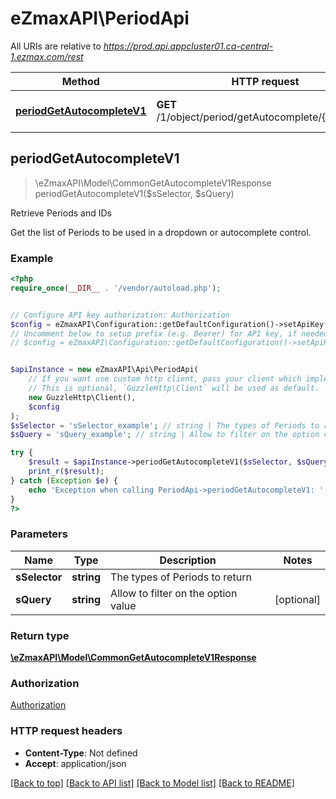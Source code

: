# eZmaxAPI\PeriodApi

All URIs are relative to *https://prod.api.appcluster01.ca-central-1.ezmax.com/rest*

Method | HTTP request | Description
------------- | ------------- | -------------
[**periodGetAutocompleteV1**](PeriodApi.md#periodGetAutocompleteV1) | **GET** /1/object/period/getAutocomplete/{sSelector} | Retrieve Periods and IDs



## periodGetAutocompleteV1

> \eZmaxAPI\Model\CommonGetAutocompleteV1Response periodGetAutocompleteV1($sSelector, $sQuery)

Retrieve Periods and IDs

Get the list of Periods to be used in a dropdown or autocomplete control.

### Example

```php
<?php
require_once(__DIR__ . '/vendor/autoload.php');


// Configure API key authorization: Authorization
$config = eZmaxAPI\Configuration::getDefaultConfiguration()->setApiKey('Authorization', 'YOUR_API_KEY');
// Uncomment below to setup prefix (e.g. Bearer) for API key, if needed
// $config = eZmaxAPI\Configuration::getDefaultConfiguration()->setApiKeyPrefix('Authorization', 'Bearer');


$apiInstance = new eZmaxAPI\Api\PeriodApi(
    // If you want use custom http client, pass your client which implements `GuzzleHttp\ClientInterface`.
    // This is optional, `GuzzleHttp\Client` will be used as default.
    new GuzzleHttp\Client(),
    $config
);
$sSelector = 'sSelector_example'; // string | The types of Periods to return
$sQuery = 'sQuery_example'; // string | Allow to filter on the option value

try {
    $result = $apiInstance->periodGetAutocompleteV1($sSelector, $sQuery);
    print_r($result);
} catch (Exception $e) {
    echo 'Exception when calling PeriodApi->periodGetAutocompleteV1: ', $e->getMessage(), PHP_EOL;
}
?>
```

### Parameters


Name | Type | Description  | Notes
------------- | ------------- | ------------- | -------------
 **sSelector** | **string**| The types of Periods to return |
 **sQuery** | **string**| Allow to filter on the option value | [optional]

### Return type

[**\eZmaxAPI\Model\CommonGetAutocompleteV1Response**](../Model/CommonGetAutocompleteV1Response.md)

### Authorization

[Authorization](../../README.md#Authorization)

### HTTP request headers

- **Content-Type**: Not defined
- **Accept**: application/json

[[Back to top]](#) [[Back to API list]](../../README.md#documentation-for-api-endpoints)
[[Back to Model list]](../../README.md#documentation-for-models)
[[Back to README]](../../README.md)

